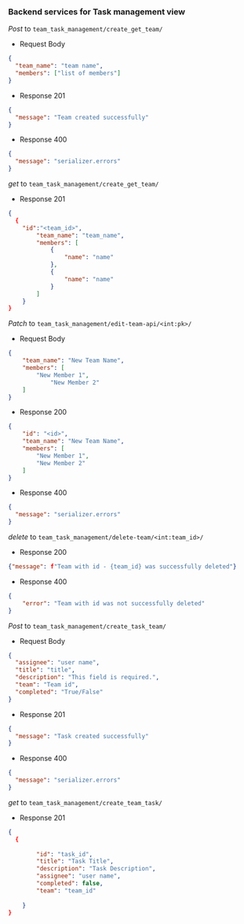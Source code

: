 ### Backend services for Task management view

_Post_ to `team_task_management/create_get_team/`

- Request Body

```json
{
  "team_name": "team name",
  "members": ["list of members"]
}
```

- Response 201

```json
{
  "message": "Team created successfully"
}
```

- Response 400

```json
{
  "message": "serializer.errors"
}
```

_get_ to `team_task_management/create_get_team/`

- Response 201

```json
{
  {
    "id":"<team_id>",
		"team_name": "team_name",
		"members": [
			{
				"name": "name"
			},
			{
				"name": "name"
			}
		]
	}
}
```

_Patch_ to `team_task_management/edit-team-api/<int:pk>/`

- Request Body

```json
{
    "team_name": "New Team Name",
    "members": [
        "New Member 1",
			"New Member 2"
    ]
}
```

- Response 200

```json
{
	"id": "<id>",
	"team_name": "New Team Name",
	"members": [
		"New Member 1",
		"New Member 2"
	]
}
```

- Response 400

```json
{
  "message": "serializer.errors"
}
```

_delete_ to `team_task_management/delete-team/<int:team_id>/`


- Response 200

```json
{"message": f"Team with id - {team_id} was successfully deleted"}
```

- Response 400

```json
{
	"error": "Team with id was not successfully deleted"
}
```

_Post_ to `team_task_management/create_task_team/`

- Request Body

```json
{
  "assignee": "user name",
  "title": "title",
  "description": "This field is required.",
  "team": "Team id",
  "completed": "True/False"
}
```

- Response 201

```json
{
  "message": "Task created successfully"
}
```

- Response 400

```json
{
  "message": "serializer.errors"
}
```
_get_ to `team_task_management/create_team_task/`

- Response 201

```json
{
  {
  
		"id": "task_id",
		"title": "Task Title",
		"description": "Task Description",
		"assignee": "user name",
		"completed": false,
		"team": "team_id"
	
	}
}
```